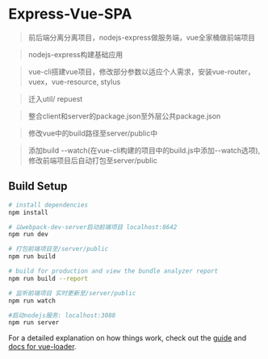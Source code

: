 # Express-Vue-SPA

> 前后端分离分离项目，nodejs-express做服务端，vue全家桶做前端项目

>nodejs-express构建基础应用

>vue-cli搭建vue项目，修改部分参数以适应个人需求，安装vue-router，vuex，vue-resource, stylus

>迁入util/ repuest

>整合client和server的package.json至外层公共package.json

>修改vue中的build路径至server/public中

>添加build --watch(在vue-cli构建的项目中的build.js中添加--watch选项),修改前端项目后自动打包至server/public


## Build Setup

``` bash
# install dependencies
npm install

# 以webpack-dev-server启动前端项目 localhost:8642
npm run dev

# 打包前端项目至/server/public
npm run build

# build for production and view the bundle analyzer report
npm run build --report

# 监听前端项目 实时更新至/server/public
npm run watch

#启动nodejs服务: localhost:3088
npm run server
```

For a detailed explanation on how things work, check out the [guide](http://vuejs-templates.github.io/webpack/) and [docs for vue-loader](http://vuejs.github.io/vue-loader).
